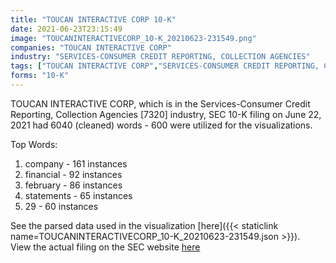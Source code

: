 ```yaml
---
title: "TOUCAN INTERACTIVE CORP 10-K"
date: 2021-06-23T23:15:49
image: "TOUCANINTERACTIVECORP_10-K_20210623-231549.png"
companies: "TOUCAN INTERACTIVE CORP"
industry: "SERVICES-CONSUMER CREDIT REPORTING, COLLECTION AGENCIES"
tags: ["TOUCAN INTERACTIVE CORP","SERVICES-CONSUMER CREDIT REPORTING, COLLECTION AGENCIES","06-22-2021","10-K"]
forms: "10-K"
---
```

TOUCAN INTERACTIVE CORP, which is in the Services-Consumer Credit Reporting, Collection Agencies [7320] industry, SEC 10-K filing on June 22, 2021 had 6040 (cleaned) words - 600 were utilized for the visualizations.

Top Words:
1. company - 161 instances
2. financial - 92 instances
3. february - 86 instances
4. statements - 65 instances
5. 29 - 60 instances


See the parsed data used in the visualization [here]({{< staticlink name=TOUCANINTERACTIVECORP_10-K_20210623-231549.json >}}).  
View the actual filing on the SEC website [here](https://www.sec.gov/Archives/edgar/data/1602143/0001493152-21-014952.txt)